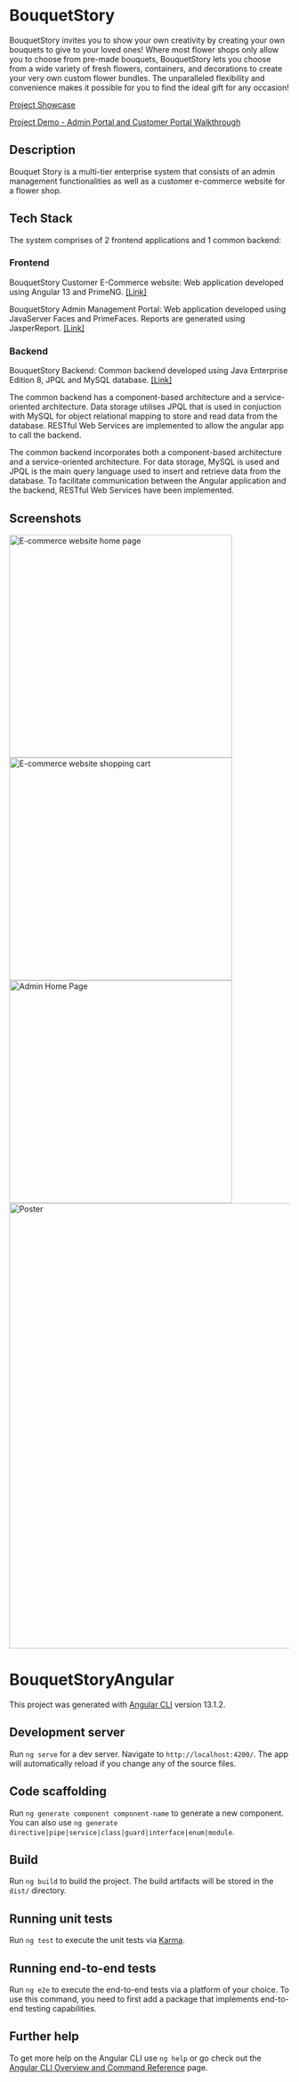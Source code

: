 # BouquetStory

BouquetStory invites you to show your own creativity by creating your own bouquets to give to your loved ones! Where most flower shops only allow you to choose from pre-made bouquets, BouquetStory lets you choose from a wide variety of fresh flowers, containers, and decorations to create your very own custom flower bundles. The unparalleled flexibility and convenience makes it possible for you to find the ideal gift for any occasion!

[Project Showcase](https://uvents.nus.edu.sg/event/20th-steps/module/IS3106/project/18)

[Project Demo - Admin Portal and Customer Portal Walkthrough](https://studio.youtube.com/video/EJkYN0Hd5ZQ/edit)

## Description

Bouquet Story is a multi-tier enterprise system that consists of an admin management functionalities as well as a customer e-commerce website for a flower shop.

## Tech Stack

The system comprises of 2 frontend applications and 1 common backend:

### Frontend

BouquetStory Customer E-Commerce website: Web application developed using Angular 13 and PrimeNG. [[Link]](https://github.com/JasonDeKhanh/BouquetStoryAngular)

BouquetStory Admin Management Portal: Web application developed using JavaServer Faces and PrimeFaces. Reports are generated using JasperReport.
[[Link]](https://github.com/JasonDeKhanh/BouquetStorySystem)

### Backend

BouquetStory Backend: Common backend developed using Java Enterprise Edition 8, JPQL and MySQL database. [[Link]](https://github.com/JasonDeKhanh/BouquetStorySystem/tree/main/BouquetStorySystem-ejb)

The common backend has a component-based architecture and a service-oriented architecture. Data storage utilises JPQL that is used in conjuction with MySQL for object relational mapping to store and read data from the database. RESTful Web Services are implemented to allow the angular app to call the backend.

The common backend incorporates both a component-based architecture and a service-oriented architecture. For data storage, MySQL is used and JPQL is the main query language used to insert and retrieve data from the database. To facilitate communication between the Angular application and the backend, RESTful Web Services have been implemented.

## Screenshots

 <img src="https://i.imgur.com/ae6Gkks.png" height="400" alt="E-commerce website home page"/>
 
 <img src="https://i.imgur.com/ZCcreS1.png" height="400" alt="E-commerce website shopping cart"/>
  
 <img src="https://i.imgur.com/9r09tOM.png" height="400" alt="Admin Home Page"/>
  
 <img src="https://i.imgur.com/7vxUlBx.png" height="800" alt="Poster"/>

# BouquetStoryAngular

This project was generated with [Angular CLI](https://github.com/angular/angular-cli) version 13.1.2.

## Development server

Run `ng serve` for a dev server. Navigate to `http://localhost:4200/`. The app will automatically reload if you change any of the source files.

## Code scaffolding

Run `ng generate component component-name` to generate a new component. You can also use `ng generate directive|pipe|service|class|guard|interface|enum|module`.

## Build

Run `ng build` to build the project. The build artifacts will be stored in the `dist/` directory.

## Running unit tests

Run `ng test` to execute the unit tests via [Karma](https://karma-runner.github.io).

## Running end-to-end tests

Run `ng e2e` to execute the end-to-end tests via a platform of your choice. To use this command, you need to first add a package that implements end-to-end testing capabilities.

## Further help

To get more help on the Angular CLI use `ng help` or go check out the [Angular CLI Overview and Command Reference](https://angular.io/cli) page.
